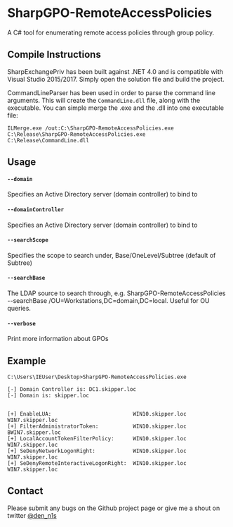 # SharpGPO-RemoteAccessPolicies
A C# tool for enumerating remote access policies through group policy.

## Compile Instructions ## 

SharpExchangePriv has been built against .NET 4.0 and is compatible with Visual Studio 2015/2017. Simply open the solution file and build the project.

CommandLineParser has been used in order to parse the command line arguments. This will create the `CommandLine.dll` file, along with the executable. You can simple merge the .exe and the .dll into one executable file:

`ILMerge.exe /out:C:\SharpGPO-RemoteAccessPolicies.exe C:\Release\SharpGPO-RemoteAccessPolicies.exe C:\Release\CommandLine.dll`

## Usage ##

#### `--domain`

Specifies an Active Directory server (domain controller) to bind to

#### `--domainController`

Specifies an Active Directory server (domain controller) to bind to

#### `--searchScope`

Specifies the scope to search under, Base/OneLevel/Subtree (default of Subtree)

#### `--searchBase`

The LDAP source to search through, e.g. SharpGPO-RemoteAccessPolicies --searchBase /OU=Workstations,DC=domain,DC=local. Useful for OU queries.

#### `--verbose`

Print more information about GPOs

## Example ##

```
C:\Users\IEUser\Desktop>SharpGPO-RemoteAccessPolicies.exe

[-] Domain Controller is: DC1.skipper.loc
[-] Domain is: skipper.loc


[+] EnableLUA:                          WIN10.skipper.loc WIN7.skipper.loc
[+] FilterAdministratorToken:           WIN10.skipper.loc BWIN7.skipper.loc
[+] LocalAccountTokenFilterPolicy:      WIN10.skipper.loc WIN7.skipper.loc
[+] SeDenyNetworkLogonRight:            WIN10.skipper.loc WIN7.skipper.loc
[+] SeDenyRemoteInteractiveLogonRight:  WIN10.skipper.loc WIN7.skipper.loc
```

## Contact ##

Please submit any bugs on the Github project page or give me a shout on twitter [@den_n1s](https://twitter.com/den_n1s)
